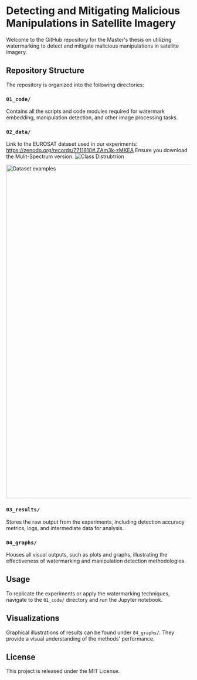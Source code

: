 # Detecting and Mitigating Malicious Manipulations in Satellite Imagery 

Welcome to the GitHub repository for the Master's thesis on utilizing watermarking to detect and mitigate malicious manipulations in satellite imagery.

## Repository Structure

The repository is organized into the following directories:

### `01_code/`
Contains all the scripts and code modules required for watermark embedding, manipulation detection, and other image processing tasks.

### `02_data/`
Link to the EUROSAT dataset used in our experiments:
https://zenodo.org/records/7711810#.ZAm3k-zMKEA
Ensure you download the Mulit-Spectrum version. 
![Class Distrubtrion](https://github.com/skier921/Detecting-and-Mitigating-Malicious-Manipulations-in-Satellite-Imagery/assets/7799202/5b30b0d9-8e05-4537-bacb-36081d0e5ca7)

<img width="908" alt="Dataset examples" src="https://github.com/skier921/Detecting-and-Mitigating-Malicious-Manipulations-in-Satellite-Imagery/assets/7799202/8c2e54ed-9e33-4804-bf4b-2c1da6dd8c5c">


### `03_results/`
Stores the raw output from the experiments, including detection accuracy metrics, logs, and intermediate data for analysis.

### `04_graphs/`
Houses all visual outputs, such as plots and graphs, illustrating the effectiveness of watermarking and manipulation detection methodologies.

## Usage

To replicate the experiments or apply the watermarking techniques, navigate to the `01_code/` directory and  run the Jupyter notebook.

## Visualizations

Graphical illustrations of results can be found under `04_graphs/`. They provide a visual understanding of the methods' performance.

## License

This project is released under the MIT License.
